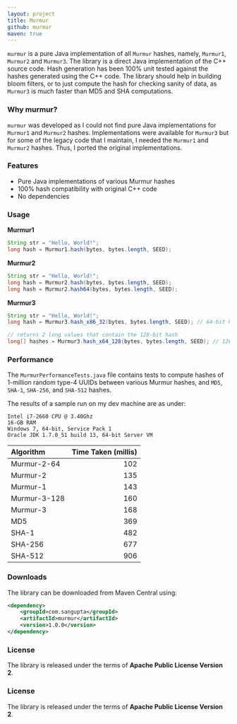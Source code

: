 ```yaml
---
layout: project
title: Murmur
github: murmur
maven: true
---
```


`murmur` is a pure Java implementation of all `Murmur` hashes, namely, `Murmur1`, `Murmur2` and `Murmur3`. The library is a direct Java implementation of the C++ source code. Hash generation has been 100% unit tested against the hashes generated using the C++ code. The library should help in building bloom filters, or to just compute the hash for checking sanity of data, as `Murmur3` is much faster than MD5 and SHA computations.

### Why murmur?

`murmur` was developed as I could not find pure Java implementations for `Murmur1` and `Murmur2` hashes. Implementations were available for `Murmur3` but for some of the legacy code that I maintain, I needed the `Murmur1` and `Murmur2` hashes. Thus, I ported the original implementations.

### Features

* Pure Java implementations of various Murmur hashes
* 100% hash compatibility with original C++ code
* No dependencies

### Usage

**Murmur1**

```java
String str = "Hello, World!";
long hash = Murmur1.hash(bytes, bytes.length, SEED);
```

**Murmur2**

```java
String str = "Hello, World!";
long hash = Murmur2.hash(bytes, bytes.length, SEED);
long hash = Murmur2.hash64(bytes, bytes.length, SEED);
```

**Murmur3**

```java
String str = "Hello, World!";
long hash = Murmur3.hash_x86_32(bytes, bytes.length, SEED); // 64-bit hash

// returns 2 long values that contain the 128-bit hash
long[] hashes = Murmur3.hash_x64_128(bytes, bytes.length, SEED); // 128-bit hash
```

### Performance

The `MurmurPerformanceTests.java` file contains tests to compute hashes of 1-million random type-4 UUIDs
between various Murmur hashes, and `MD5`, `SHA-1`, `SHA-256`, and `SHA-512` hashes. 

The results of a sample run on my dev machine are as under:

```
Intel i7-2660 CPU @ 3.40Ghz
16-GB RAM
Windows 7, 64-bit, Service Pack 1
Oracle JDK 1.7.0_51 build 13, 64-bit Server VM
```

| Algorithm | Time Taken (millis) |
| :-------- | --------------: |
| Murmur-2-64 | 102 |
| Murmur-2  | 135 |
| Murmur-1  | 143 |
| Murmur-3-128 | 160 |
| Murmur-3  | 168 |
| MD5 | 369 |
| SHA-1 | 482 |
| SHA-256 | 677 |
| SHA-512 | 906 |

<h3>Downloads</h3>

The library can be downloaded from Maven Central using:

```xml
<dependency>
    <groupId>com.sangupta</groupId>
    <artifactId>murmur</artifactId>
    <version>1.0.0</version>
</dependency>
```

### License

The library is released under the terms of **Apache Public License Version 2**.

### License

The library is released under the terms of **Apache Public License Version 2**.
